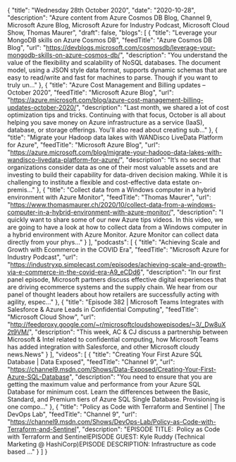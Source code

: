 {
  "title": "Wednesday 28th October 2020",
  "date": "2020-10-28",
  "description": "Azure content from Azure Cosmos DB Blog, Channel 9, Microsoft Azure Blog, Microsoft Azure for Industry Podcast, Microsoft Cloud Show, Thomas Maurer",
  "draft": false,
  "blogs": [
    {
      "title": "Leverage your MongoDB skills on Azure Cosmos DB",
      "feedTitle": "Azure Cosmos DB Blog",
      "url": "https://devblogs.microsoft.com/cosmosdb/leverage-your-mongodb-skills-on-azure-cosmos-db/",
      "description": "You understand the value of the flexibility and scalability of NoSQL databases. The document model, using a JSON style data format, supports dynamic schemas that are easy to read/write and fast for machines to parse. Though if you want to truly un..."
    },
    {
      "title": "Azure Cost Management and Billing updates – October 2020",
      "feedTitle": "Microsoft Azure Blog",
      "url": "https://azure.microsoft.com/blog/azure-cost-management-billing-updates-october-2020/",
      "description": "Last month, we shared a lot of cost optimization tips and tricks. Continuing with that focus, October is all about helping you save money on Azure infrastructure as a service (IaaS), database, or storage offerings. You'll also read about creating sub..."
    },
    {
      "title": "Migrate your Hadoop data lakes with WANDisco LiveData Platform for Azure",
      "feedTitle": "Microsoft Azure Blog",
      "url": "https://azure.microsoft.com/blog/migrate-your-hadoop-data-lakes-with-wandisco-livedata-platform-for-azure/",
      "description": "It’s no secret that organizations consider data as one of their most valuable assets and are investing to build their capability for data-driven decision making. While it is challenging to institute a flexible and cost-effective data estate on-premis..."
    },
    {
      "title": "Collect data from a Windows computer in a hybrid environment with Azure Monitor",
      "feedTitle": "Thomas Maurer",
      "url": "https://www.thomasmaurer.ch/2020/10/collect-data-from-a-windows-computer-in-a-hybrid-environment-with-azure-monitor/",
      "description": "I quickly want to share some of our new Azure tips videos. In this video, we are going to have a look at how to collect data from a Windows computer in a hybrid environment with Azure Monitor. Azure Monitor can collect data directly from your phys..."
    }
  ],
  "podcasts": [
    {
      "title": "Achieving Scale and Growth with Ecommerce in the COVID Era",
      "feedTitle": "Microsoft Azure for Industry Podcast",
      "url": "https://industryxp.simplecast.com/episodes/achieving-scale-and-growth-via-e-commerce-in-the-covid-era-A9_eCDd6",
      "description": "In our first panel episode, Microsoft partners discuss effective digital experiences that are driving ecommerce systems and the supply chain. We hear from our panel of thought leaders about how retailers are successfully acting with agility, espec..."
    },
    {
      "title": "Episode 382 | Microsoft Teams Integrates with Salesforce & Azure Leads in Confidential Computing",
      "feedTitle": "Microsoft Cloud Show",
      "url": "http://feedproxy.google.com/~r/microsoftcloudshowepisodes/~3/_Dw8uX2t9VM/",
      "description": "This week, AC & CJ discuss a partnership between Microsoft & Intel related to confidential computing, how Microsoft Teams has added integration with Salesforce, and other Microsoft cloudy news.News"
    }
  ],
  "videos": [
    {
      "title": "Creating Your First Azure SQL Database | Data Exposed",
      "feedTitle": "Channel 9",
      "url": "https://channel9.msdn.com/Shows/Data-Exposed/Creating-Your-First-Azure-SQL-Database",
      "description": "You need to ensure that you are getting the maximum value and performance from your Azure SQL Database for minimum cost. Learn the differences between the Basic, Standard, and Premium tiers of Azure SQL Single Database. Provisioning is one compo..."
    },
    {
      "title": "Policy as Code with Terraform and Sentinel | The DevOps Lab",
      "feedTitle": "Channel 9",
      "url": "https://channel9.msdn.com/Shows/DevOps-Lab/Policy-as-Code-with-Terraform-and-Sentinel",
      "description": "EPISODE TITLE:  Policy as Code with Terraform and SentinelEPISODE GUEST: Kyle Ruddy (Technical Marketing @ HashiCorp)EPISODE DESCRIPTION: Infrastructure as code based ..."
    }
  ]
}